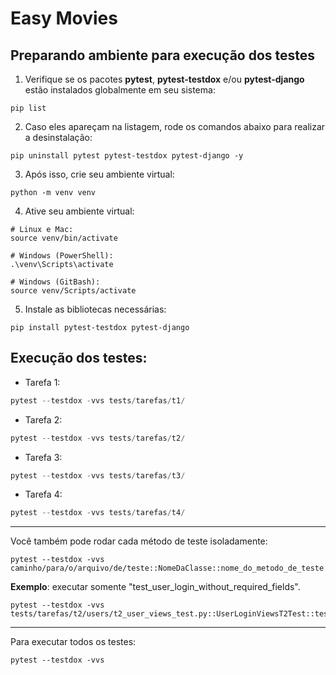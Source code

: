 # Easy Movies

## Preparando ambiente para execução dos testes

1. Verifique se os pacotes **pytest**, **pytest-testdox** e/ou **pytest-django** estão instalados globalmente em seu sistema:
```shell
pip list
```

2. Caso eles apareçam na listagem, rode os comandos abaixo para realizar a desinstalação:

```shell
pip uninstall pytest pytest-testdox pytest-django -y
```

3. Após isso, crie seu ambiente virtual:
```shell
python -m venv venv
```

4. Ative seu ambiente virtual:

```shell
# Linux e Mac:
source venv/bin/activate

# Windows (PowerShell):
.\venv\Scripts\activate

# Windows (GitBash):
source venv/Scripts/activate
```

5. Instale as bibliotecas necessárias:

```shell
pip install pytest-testdox pytest-django
```

## Execução dos testes:


- Tarefa 1:
```python
pytest --testdox -vvs tests/tarefas/t1/
```

- Tarefa 2:
```python
pytest --testdox -vvs tests/tarefas/t2/
```

- Tarefa 3:
```python
pytest --testdox -vvs tests/tarefas/t3/
```

- Tarefa 4:
```python
pytest --testdox -vvs tests/tarefas/t4/
```
---

Você também pode rodar cada método de teste isoladamente:

```shell
pytest --testdox -vvs caminho/para/o/arquivo/de/teste::NomeDaClasse::nome_do_metodo_de_teste
```

**Exemplo**: executar somente "test_user_login_without_required_fields".

```shell
pytest --testdox -vvs tests/tarefas/t2/users/t2_user_views_test.py::UserLoginViewsT2Test::test_user_login_without_required_fields
```
--- 

Para executar todos os testes:
```shell
pytest --testdox -vvs
```
